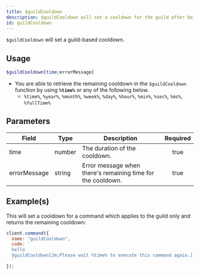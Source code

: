 ```yaml
---
title: $guildCooldown
description: $guildCooldown will set a cooldown for the guild after being used.
id: guildCooldown
---
```


`$guildCooldown` will set a guild-based cooldown.

## Usage

```php
$guildCooldown[time;errorMessage]
```

- You are able to retrieve the remaining cooldown in the `$guildCooldown` function by using **`%time%`** or any of the
  following below.
  - `%time%`, `%year%`, `%month%`, `%week%`, `%day%`, `%hour%`, `%min%`, `%sec%`, `%ms%`, `%fullTime%`

## Parameters

| Field        | Type   | Description                                                 | Required |
| ------------ | ------ | ----------------------------------------------------------- | :------: |
| time         | number | The duration of the cooldown.                               |   true   |
| errorMessage | string | Error message when there's remaining time for the cooldown. |   true   |

## Example(s)

This will set a cooldown for a command which applies to the guild only and returns the remaining cooldown:

```javascript
client.command({
  name: "guildCooldown",
  code: `
  hello
  $guildCooldown[2m;Please wait %time% to execute this command again.]
  `
});
```

